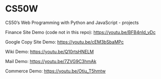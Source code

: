 # CS50W
CS50’s Web Programming with Python and JavaScript - projects

Finance Site Demo (code not in this repo): https://youtu.be/BFB4nId_vDc

Google Copy Site Demo: https://youtu.be/cEM3bSbaMPc

Wiki Demo: https://youtu.be/Q10rtsHNELM

Mail Demo: https://youtu.be/7ZVG9C3hmAk

Commerce Demo: https://youtu.be/Otiu_T5hmtw
